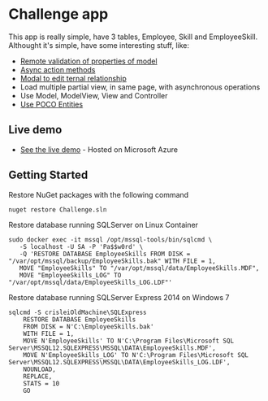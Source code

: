 # Challenge app

This app is really simple, have 3 tables, Employee, Skill and EmployeeSkill.
Althought it's simple, have some interesting stuff, like:

* [Remote validation of properties of model](https://stackoverflow.com/questions/24863634/mvc-5-remote-validation)
* [Async action methods](https://docs.microsoft.com/en-us/aspnet/mvc/overview/performance/using-asynchronous-methods-in-aspnet-mvc-4)
* [Modal to edit ternal relationship](https://getbootstrap.com/docs/4.0/components/modal/)
* Load multiple partial view, in same page, with asynchronous operations
* Use Model, ModelView, View and Controller
* [Use POCO Entities](https://docs.microsoft.com/en-us/previous-versions/dotnet/netframework-4.0/dd456853(v=vs.100))

## Live demo

* [See the live demo](https://crtsms.azurewebsites.net/) - Hosted on Microsoft Azure

## Getting Started

Restore NuGet packages with the following command

```
nuget restore Challenge.sln
```

Restore database running SQLServer on Linux Container

```
sudo docker exec -it mssql /opt/mssql-tools/bin/sqlcmd \
   -S localhost -U SA -P 'Pa$$w0rd' \
   -Q 'RESTORE DATABASE EmployeeSkills FROM DISK = "/var/opt/mssql/backup/EmployeeSkills.bak" WITH FILE = 1, 
   MOVE "EmployeeSkills" TO "/var/opt/mssql/data/EmployeeSkills.MDF", 
   MOVE "EmployeeSkills_LOG" TO "/var/opt/mssql/data/EmployeeSkills_LOG.LDF"'
```

Restore database running SQLServer Express 2014 on Windows 7

```
sqlcmd -S crisleiOldMachine\SQLExpress
    RESTORE DATABASE EmployeeSkills
    FROM DISK = N'C:\EmployeeSkills.bak'
    WITH FILE = 1,  
    MOVE N'EmployeeSkills' TO N'C:\Program Files\Microsoft SQL Server\MSSQL12.SQLEXPRESS\MSSQL\DATA\EmployeeSkills.MDF',  
    MOVE N'EmployeeSkills_LOG' TO N'C:\Program Files\Microsoft SQL Server\MSSQL12.SQLEXPRESS\MSSQL\DATA\EmployeeSkills_LOG.LDF',  
    NOUNLOAD,  
    REPLACE,  
    STATS = 10
    GO
```

